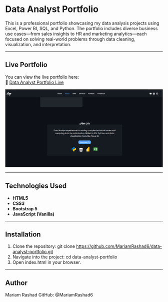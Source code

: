 # Data Analyst Portfolio

This is a professional portfolio showcasing my data analysis projects using Excel, Power BI, SQL, and Python. The portfolio includes diverse business use cases—from sales insights to HR and marketing analytics—each focused on solving real-world problems through data cleaning, visualization, and interpretation.

---

## Live Portfolio

You can view the live portfolio here:  
🔗 [Data Analyst Portfolio Live](https://mariamrashad6.github.io/data-analyst-portfolio/)

![Portfolio Preview](images/portfolio-cover.png)

---

## Technologies Used

- **HTML5**
- **CSS3**
- **Bootstrap 5**
- **JavaScript (Vanilla)**
---
## Installation
1. Clone the repository:
    git clone https://github.com/MariamRashad6/data-analyst-portfolio.git
2. Navigate into the project:
    cd data-analyst-portfolio
3. Open index.html in your browser.
--- 

## Author 
Mariam Rashad
GitHub: @MariamRashad6
